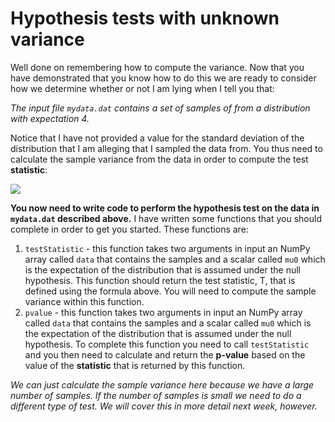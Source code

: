 # Hypothesis tests with unknown variance

Well done on remembering how to compute the variance.  Now that you have demonstrated that you know how to do this we are ready to consider how we determine whether or not I am lying when I tell you that:

_The input file `mydata.dat` contains a set of samples of from a distribution with expectation 4._

Notice that I have not provided a value for the standard deviation of the distribution that I am alleging that I  sampled the data from.  You thus need to calculate the sample variance from the data in order to compute the test __statistic__:

![](https://render.githubusercontent.com/render/math?math=T=\frac{1}{\sigma\sqrt{n}}\sum_{i=1}^{n}(X_i-\mu_0))

__You now need to write code to perform the hypothesis test on the data in `mydata.dat` described above.__  I have written some functions that you should complete in order to get you started.  These functions are:

1. `testStatistic` - this function takes two arguments in input an NumPy array called `data` that contains the samples and a scalar called `mu0` which is the expectation of the distribution that is assumed under the null hypothesis.  This function should return the test statistic, T, that is defined using the formula above.  You will need to compute the sample variance within this function.
2. `pvalue` - this function takes two arguments in input an NumPy array called `data` that contains the samples and a scalar called `mu0` which is the expectation of the distribution that is assumed under the null hypothesis.  To complete this function you need to call `testStatistic` and you then need to calculate and return the __p-value__ based on the value of the __statistic__ that is returned by this function.

_We can just calculate the sample variance here because we have a large number of samples.  If the number of samples is small we need to do a different type of test.  We will cover this in more detail next week, however._ 
